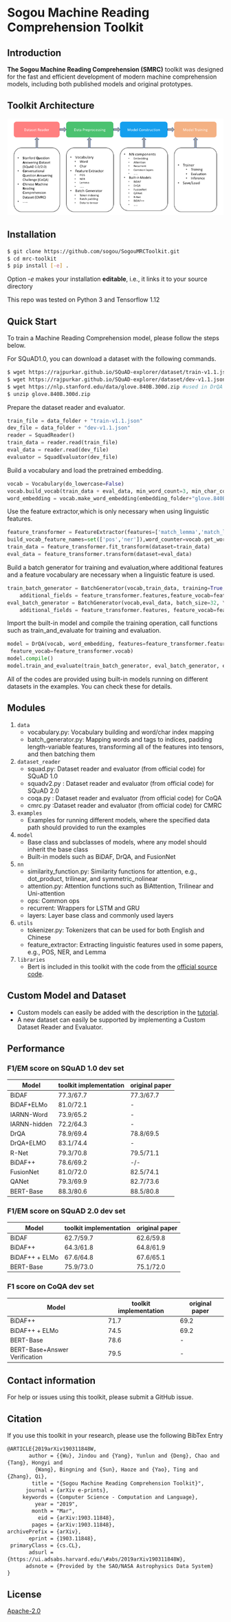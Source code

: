 # Sogou Machine Reading Comprehension Toolkit
## Introduction
**The Sogou Machine Reading Comprehension (SMRC)** toolkit was designed for the fast and efficient development of modern machine comprehension models, including both published models and original prototypes.

## Toolkit Architecture
![avatar](./doc/architecture.png)

## Installation
```sh
$ git clone https://github.com/sogou/SogouMRCToolkit.git
$ cd mrc-toolkit
$ pip install [-e] .
```
Option *-e* makes your installation **editable**, i.e., it links it to your source directory

This repo was tested on Python 3 and Tensorflow 1.12

## Quick Start
To train a Machine Reading Comprehension model, please follow the steps below.

For SQuAD1.0, you can download a dataset with the following commands.
```sh
$ wget https://rajpurkar.github.io/SQuAD-explorer/dataset/train-v1.1.json
$ wget https://rajpurkar.github.io/SQuAD-explorer/dataset/dev-v1.1.json
$ wget https://nlp.stanford.edu/data/glove.840B.300d.zip #used in DrQA
$ unzip glove.840B.300d.zip
```
Prepare the dataset reader and evaluator.
```python
train_file = data_folder + "train-v1.1.json"
dev_file = data_folder + "dev-v1.1.json"
reader = SquadReader()
train_data = reader.read(train_file)
eval_data = reader.read(dev_file)
evaluator = SquadEvaluator(dev_file)
```
Build a vocabulary and load the pretrained embedding.
```python
vocab = Vocabulary(do_lowercase=False)
vocab.build_vocab(train_data + eval_data, min_word_count=3, min_char_count=10)
word_embedding = vocab.make_word_embedding(embedding_folder+"glove.840B.300d.txt")
```
Use the feature extractor,which is only necessary when using linguistic features.
```python
feature_transformer = FeatureExtractor(features=['match_lemma','match_lower','pos','ner','context_tf'],
build_vocab_feature_names=set(['pos','ner']),word_counter=vocab.get_word_counter())
train_data = feature_transformer.fit_transform(dataset=train_data)
eval_data = feature_transformer.transform(dataset=eval_data)
```
Build a batch generator for training and evaluation,where additional features and a feature vocabulary are necessary when a linguistic feature
is used.
```python
train_batch_generator = BatchGenerator(vocab,train_data, training=True, batch_size=32, \
    additional_fields = feature_transformer.features,feature_vocab=feature_transformer.vocab)
eval_batch_generator = BatchGenerator(vocab,eval_data, batch_size=32, \
    additional_fields = feature_transformer.features, feature_vocab=feature_transformer.vocab)
```
Import the built-in model and compile the training operation, call functions such as train_and_evaluate for training and evaluation.
```python
model = DrQA(vocab, word_embedding, features=feature_transformer.features,
 feature_vocab=feature_transformer.vocab)
model.compile()
model.train_and_evaluate(train_batch_generator, eval_batch_generator, evaluator, epochs=40, eposides=2)
```
All of the codes are provided using built-in models running on different datasets in the examples. You can check these for details.

## Modules
1. `data`
    - vocabulary.py: Vocabulary building and word/char index mapping
    - batch_generator.py: Mapping words and tags to indices, padding length-variable features, transforming all of the features into tensors, and then batching them
2. `dataset_reader`
    - squad.py: Dataset reader and evaluator (from official code) for SQuAD 1.0
    - squadv2.py : Dataset reader and evaluator (from official code) for SQuAD 2.0
    - coqa.py : Dataset reader and evaluator (from official code) for CoQA
    - cmrc.py :Dataset reader and evaluator (from official code) for CMRC
3. `examples`
    - Examples for running different models, where the specified data path should provided to run the examples
4. `model`
    - Base class and subclasses of models, where any model should inherit the base class
    - Built-in models such as BiDAF, DrQA, and FusionNet
5. `nn`
    - similarity\_function.py: Similarity functions for attention, e.g., dot_product, trilinear, and symmetric_nolinear
    - attention.py: Attention functions such as BiAttention, Trilinear and Uni-attention
    - ops: Common ops
    - recurrent: Wrappers for LSTM and GRU
    - layers: Layer base class and commonly used layers
6. `utils`
    - tokenizer.py: Tokenizers that can be used for both English and Chinese
    - feature_extractor: Extracting linguistic features used in some papers, e.g., POS, NER, and Lemma
7. `libraries`
    - Bert is included in this toolkit with the code from the [official source code](https://github.com/google-research/bert).

## Custom Model and Dataset
- Custom models can easily be added with the description in the [tutorial](./doc/build_custom_model.md).
- A new dataset can easily be supported by implementing a Custom Dataset Reader and Evaluator.

## Performance

### F1/EM score on SQuAD 1.0 dev set
| Model | toolkit implementation | original paper|
| --- | --- | ---|
|BiDAF | 77.3/67.7  | 77.3/67.7 |
|BiDAF+ELMo | 81.0/72.1 | - |
|IARNN-Word | 73.9/65.2 | - |
|IARNN-hidden |  72.2/64.3| - |
|DrQA | 78.9/69.4 | 78.8/69.5  |
|DrQA+ELMO|83.1/74.4 | - |
|R-Net | 79.3/70.8 | 79.5/71.1  |
|BiDAF++ | 78.6/69.2 | -/-  |
|FusionNet | 81.0/72.0 | 82.5/74.1  |
|QANet | 79.3/69.9 | 82.7/73.6  |
|BERT-Base | 88.3/80.6 | 88.5/80.8 |

### F1/EM score on SQuAD 2.0 dev set
| Model | toolkit implementation | original paper|
| --- | --- | ---|
|BiDAF | 62.7/59.7 | 62.6/59.8 |
|BiDAF++ | 64.3/61.8 | 64.8/61.9  |
|BiDAF++ + ELMo  | 67.6/64.8| 67.6/65.1 |
|BERT-Base | 75.9/73.0 | 75.1/72.0 |

### F1 score on CoQA dev set
| Model | toolkit implementation | original paper|
| --- | --- | ---|
|BiDAF++ | 71.7 | 69.2 |
|BiDAF++ + ELMo | 74.5 | 69.2|
|BERT-Base | 78.6 | - |
|BERT-Base+Answer Verification| 79.5 | - |

## Contact information
For help or issues using this toolkit, please submit a GitHub issue.

## Citation
If you use this toolkit in your research, please use the following BibTex Entry
```
@ARTICLE{2019arXiv190311848W,
       author = {{Wu}, Jindou and {Yang}, Yunlun and {Deng}, Chao and {Tang}, Hongyi and
         {Wang}, Bingning and {Sun}, Haoze and {Yao}, Ting and {Zhang}, Qi},
        title = "{Sogou Machine Reading Comprehension Toolkit}",
      journal = {arXiv e-prints},
     keywords = {Computer Science - Computation and Language},
         year = "2019",
        month = "Mar",
          eid = {arXiv:1903.11848},
        pages = {arXiv:1903.11848},
archivePrefix = {arXiv},
       eprint = {1903.11848},
 primaryClass = {cs.CL},
       adsurl = {https://ui.adsabs.harvard.edu/\#abs/2019arXiv190311848W},
      adsnote = {Provided by the SAO/NASA Astrophysics Data System}
}
```
## License
[Apache-2.0](https://opensource.org/licenses/Apache-2.0)

